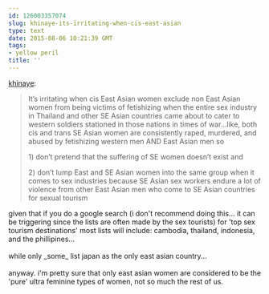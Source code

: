 ```yaml
---
id: 126003357074
slug: khinaye-its-irritating-when-cis-east-asian
type: text
date: 2015-08-06 10:21:39 GMT
tags:
- yellow peril
title: ''
---
```

<p><a class="tumblr_blog" href="http://khinaye.tumblr.com/post/125927795843">khinaye</a>:</p>
<blockquote>
<p>It&rsquo;s irritating when cis East Asian women exclude non East Asian women from being victims of fetishizing when the entire sex industry in Thailand and other SE Asian countries came about to cater to western soldiers stationed in those nations in times of war&hellip;like, both cis and trans SE Asian women are consistently raped, murdered, and abused by fetishizing western men AND East Asian men so 
</p><p>
1) don&rsquo;t pretend that the suffering of SE women doesn&rsquo;t exist and 
</p><p>
2) don&rsquo;t lump East and SE Asian women into the same group when it comes to sex industries because SE Asian sex workers endure a lot of violence from other East Asian men who come to SE Asian countries for sexual tourism</p>
</blockquote>

<p>given that if you do a google search (i don't recommend doing this... it can be triggering since the lists are often made by the sex tourists) for 'top sex tourism destinations' most lists will include: cambodia, thailand, indonesia, and the phillipines... <br/><br/>while only _some_ list japan as the only east asian country...<br/><br/>anyway. i'm pretty sure that only east asian women are considered to be the 'pure' ultra feminine types of women, not so much the rest of us.</p>